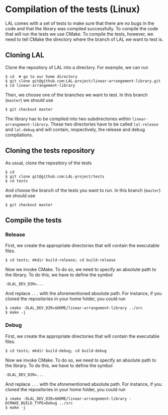 # Compilation of the tests (Linux)

LAL comes with a set of tests to make sure that there are no bugs in the code and that the library was compiled successfully. To compile the code that will run the tests we use CMake. To compile the tests, however, we need to tell CMake the directory where the branch of LAL we want to test is.

## Cloning LAL

Clone the repository of LAL into a directory. For example, we can run

	$ cd  # go to our home directory
	$ git clone git@github.com:LAL-project/linear-arrangement-library.git
	$ cd linear-arrangement-library

Then, we choose one of the branches we want to test. In this branch (`master`) we should use 

	$ git checkout master

The library has to be compiled into two subdirectories within `linear-arrangement-library`. These two directories have to be called `lal-release` and `lal-debug` and will contain, respectively, the release and debug compilations.

## Cloning the tests repository

As usual, clone the repository of the tests

	$ cd
	$ git clone git@github.com:LAL-project/tests
	$ cd tests

And choose the branch of the tests you want to run. In this branch (`master`) we should use 

	$ git checkout master

## Compile the tests

### Release

First, we create the appropriate directories that will contain the executable files.

	$ cd tests; mkdir build-release; cd build-release
	
Now we invoke CMake. To do so, we need to specify an absolute path to the library. To do this, we have to define the symbol
	
	-DLAL_DEV_DIR=...

And replace `...` with the aforementioned absolute path. For instance, if you cloned the repositories in your home folder, you could run

	$ cmake -DLAL_DEV_DIR=$HOME/linear-arrangement-library ../src
	$ make -j

### Debug

First, we create the appropriate directories that will contain the executable files.

	$ cd tests; mkdir build-debug; cd build-debug
	
Now we invoke CMake. To do so, we need to specify an absolute path to the library. To do this, we have to define the symbol
	
	-DLAL_DEV_DIR=...

And replace `...` with the aforementioned absolute path. For instance, if you cloned the repositories in your home folder, you could run

	$ cmake -DLAL_DEV_DIR=$HOME/linear-arrangement-library -DCMAKE_BUILD_TYPE=Debug ../src
	$ make -j
